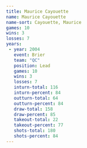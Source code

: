 ```yaml
---
title: Maurice Cayouette
name: Maurice Cayouette
name-sort: Cayouette, Maurice
games: 10
wins: 3
losses: 7
years:
 - year: 2004
   event: Brier
   team: "QC"
   position: Lead
   games: 10
   wins: 3
   losses: 7
   inturn-total: 116
   inturn-percent: 84
   outturn-total: 64
   outturn-percent: 84
   draw-total: 158
   draw-percent: 85
   takeout-total: 22
   takeout-percent: 77
   shots-total: 180
   shots-percent: 84
---
```

